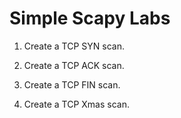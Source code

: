 # Simple Scapy Labs

1. Create a TCP SYN scan.

2. Create a TCP ACK scan.

3. Create a TCP FIN scan.

4. Create a TCP Xmas scan.

